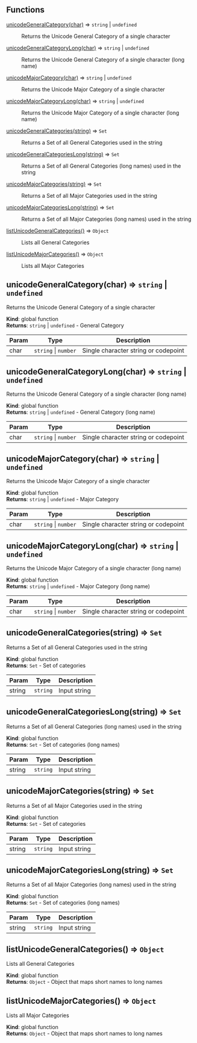 ## Functions

<dl>
<dt><a href="#unicodeGeneralCategory">unicodeGeneralCategory(char)</a> ⇒ <code>string</code> | <code>undefined</code></dt>
<dd><p>Returns the Unicode General Category of a single character</p>
</dd>
<dt><a href="#unicodeGeneralCategoryLong">unicodeGeneralCategoryLong(char)</a> ⇒ <code>string</code> | <code>undefined</code></dt>
<dd><p>Returns the Unicode General Category of a single character (long name)</p>
</dd>
<dt><a href="#unicodeMajorCategory">unicodeMajorCategory(char)</a> ⇒ <code>string</code> | <code>undefined</code></dt>
<dd><p>Returns the Unicode Major Category of a single character</p>
</dd>
<dt><a href="#unicodeMajorCategoryLong">unicodeMajorCategoryLong(char)</a> ⇒ <code>string</code> | <code>undefined</code></dt>
<dd><p>Returns the Unicode Major Category of a single character (long name)</p>
</dd>
<dt><a href="#unicodeGeneralCategories">unicodeGeneralCategories(string)</a> ⇒ <code>Set</code></dt>
<dd><p>Returns a Set of all General Categories used in the string</p>
</dd>
<dt><a href="#unicodeGeneralCategoriesLong">unicodeGeneralCategoriesLong(string)</a> ⇒ <code>Set</code></dt>
<dd><p>Returns a Set of all General Categories (long names) used in the string</p>
</dd>
<dt><a href="#unicodeMajorCategories">unicodeMajorCategories(string)</a> ⇒ <code>Set</code></dt>
<dd><p>Returns a Set of all Major Categories used in the string</p>
</dd>
<dt><a href="#unicodeMajorCategoriesLong">unicodeMajorCategoriesLong(string)</a> ⇒ <code>Set</code></dt>
<dd><p>Returns a Set of all Major Categories (long names) used in the string</p>
</dd>
<dt><a href="#listUnicodeGeneralCategories">listUnicodeGeneralCategories()</a> ⇒ <code>Object</code></dt>
<dd><p>Lists all General Categories</p>
</dd>
<dt><a href="#listUnicodeMajorCategories">listUnicodeMajorCategories()</a> ⇒ <code>Object</code></dt>
<dd><p>Lists all Major Categories</p>
</dd>
</dl>

<a name="unicodeGeneralCategory"></a>

## unicodeGeneralCategory(char) ⇒ <code>string</code> \| <code>undefined</code>
Returns the Unicode General Category of a single character

**Kind**: global function  
**Returns**: <code>string</code> \| <code>undefined</code> - General Category  

| Param | Type | Description |
| --- | --- | --- |
| char | <code>string</code> \| <code>number</code> | Single character string or codepoint |

<a name="unicodeGeneralCategoryLong"></a>

## unicodeGeneralCategoryLong(char) ⇒ <code>string</code> \| <code>undefined</code>
Returns the Unicode General Category of a single character (long name)

**Kind**: global function  
**Returns**: <code>string</code> \| <code>undefined</code> - General Category (long name)  

| Param | Type | Description |
| --- | --- | --- |
| char | <code>string</code> \| <code>number</code> | Single character string or codepoint |

<a name="unicodeMajorCategory"></a>

## unicodeMajorCategory(char) ⇒ <code>string</code> \| <code>undefined</code>
Returns the Unicode Major Category of a single character

**Kind**: global function  
**Returns**: <code>string</code> \| <code>undefined</code> - Major Category  

| Param | Type | Description |
| --- | --- | --- |
| char | <code>string</code> \| <code>number</code> | Single character string or codepoint |

<a name="unicodeMajorCategoryLong"></a>

## unicodeMajorCategoryLong(char) ⇒ <code>string</code> \| <code>undefined</code>
Returns the Unicode Major Category of a single character (long name)

**Kind**: global function  
**Returns**: <code>string</code> \| <code>undefined</code> - Major Category (long name)  

| Param | Type | Description |
| --- | --- | --- |
| char | <code>string</code> \| <code>number</code> | Single character string or codepoint |

<a name="unicodeGeneralCategories"></a>

## unicodeGeneralCategories(string) ⇒ <code>Set</code>
Returns a Set of all General Categories used in the string

**Kind**: global function  
**Returns**: <code>Set</code> - Set of categories  

| Param | Type | Description |
| --- | --- | --- |
| string | <code>string</code> | Input string |

<a name="unicodeGeneralCategoriesLong"></a>

## unicodeGeneralCategoriesLong(string) ⇒ <code>Set</code>
Returns a Set of all General Categories (long names) used in the string

**Kind**: global function  
**Returns**: <code>Set</code> - Set of categories (long names)  

| Param | Type | Description |
| --- | --- | --- |
| string | <code>string</code> | Input string |

<a name="unicodeMajorCategories"></a>

## unicodeMajorCategories(string) ⇒ <code>Set</code>
Returns a Set of all Major Categories used in the string

**Kind**: global function  
**Returns**: <code>Set</code> - Set of categories  

| Param | Type | Description |
| --- | --- | --- |
| string | <code>string</code> | Input string |

<a name="unicodeMajorCategoriesLong"></a>

## unicodeMajorCategoriesLong(string) ⇒ <code>Set</code>
Returns a Set of all Major Categories (long names) used in the string

**Kind**: global function  
**Returns**: <code>Set</code> - Set of categories (long names)  

| Param | Type | Description |
| --- | --- | --- |
| string | <code>string</code> | Input string |

<a name="listUnicodeGeneralCategories"></a>

## listUnicodeGeneralCategories() ⇒ <code>Object</code>
Lists all General Categories

**Kind**: global function  
**Returns**: <code>Object</code> - Object that maps short names to long names  
<a name="listUnicodeMajorCategories"></a>

## listUnicodeMajorCategories() ⇒ <code>Object</code>
Lists all Major Categories

**Kind**: global function  
**Returns**: <code>Object</code> - Object that maps short names to long names  
